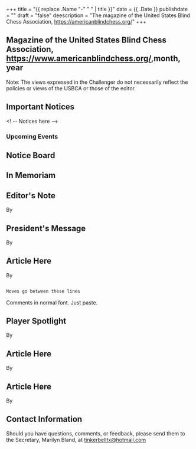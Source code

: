 +++
title = "{{ replace .Name "-" " " | title }}"
date = {{ .Date }}
publishdate = ""
draft = "false"
deescription = "The magazine of the United States Blind Chess Association, <https://americanblindchess.org/>"
+++

## Magazine of the United States Blind Chess Association, <https://www.americanblindchess.org/>,month, year 

Note: The views expressed in the Challenger do not necessarily reflect the
policies or views of the USBCA or those of the editor.

## Important Notices

<! -- Notices here -->

### Upcoming Events

## Notice Board

## In Memoriam

## Editor&#39;s Note

By 

## President&#39;s Message

By

## Article Here

By

<!-- Chess analysis formatting -->

``` markdown

Moves go between these lines
```

Comments in normal font. Just paste.

## Player Spotlight

By

## Article Here

By

## Article Here

By

## Contact Information 

Should you have questions, comments, or feedback, please
send them to the Secretary, Marilyn Bland, at <tinkerbelltx@hotmail.com>

